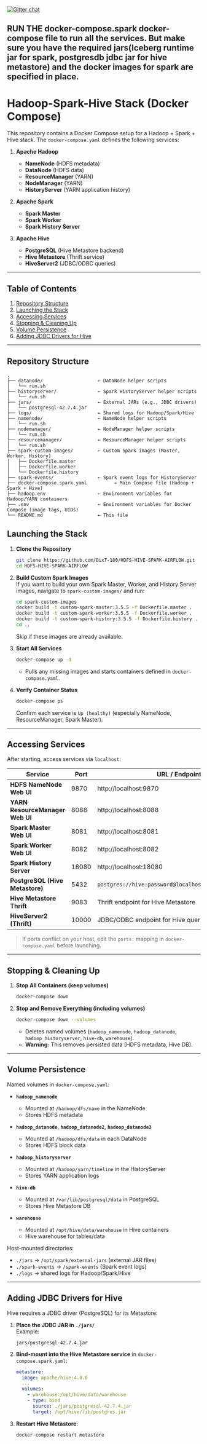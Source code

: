 [![Gitter chat](https://badges.gitter.im/gitterHQ/gitter.png)](https://gitter.im/big-data-europe/Lobby)
## RUN THE docker-compose.spark docker-compose file to run all the services. But make sure you have the required jars(Iceberg runtime jar for spark, postgresdb jdbc jar for hive metastore) and the docker images for spark are specified in place. 

# Hadoop-Spark-Hive Stack (Docker Compose)

This repository contains a Docker Compose setup for a Hadoop + Spark + Hive stack. The `docker-compose.yaml` defines the following services:

1. **Apache Hadoop**  
   - **NameNode** (HDFS metadata)  
   - **DataNode** (HDFS data)  
   - **ResourceManager** (YARN)  
   - **NodeManager** (YARN)  
   - **HistoryServer** (YARN application history)

2. **Apache Spark**  
   - **Spark Master**  
   - **Spark Worker**  
   - **Spark History Server**

3. **Apache Hive**  
   - **PostgreSQL** (Hive Metastore backend)  
   - **Hive Metastore** (Thrift service)  
   - **HiveServer2** (JDBC/ODBC queries)

---

## Table of Contents

1. [Repository Structure](#repository-structure)   
2. [Launching the Stack](#launching-the-stack)  
3. [Accessing Services](#accessing-services)  
4. [Stopping & Cleaning Up](#stopping--cleaning-up)  
5. [Volume Persistence](#volume-persistence)  
6. [Adding JDBC Drivers for Hive](#adding-jdbc-drivers-for-hive)  

---

## Repository Structure

```text
.
├── datanode/                    ← DataNode helper scripts
│   └── run.sh
├── historyserver/               ← Spark HistoryServer helper scripts
│   └── run.sh
├── jars/                        ← External JARs (e.g., JDBC drivers)
│   └── postgresql-42.7.4.jar
├── logs/                        ← Shared logs for Hadoop/Spark/Hive
├── namenode/                    ← NameNode helper scripts
│   └── run.sh
├── nodemanager/                 ← NodeManager helper scripts
│   └── run.sh
├── resourcemanager/             ← ResourceManager helper scripts
│   └── run.sh
├── spark-custom-images/         ← Custom Spark images (Master, Worker, History)
│   ├── Dockerfile.master
│   ├── Dockerfile.worker
│   └── Dockerfile.history
├── spark-events/                ← Spark event logs for HistoryServer
├── docker-compose.spark.yaml          ← Main Compose file (Hadoop + Spark + Hive)
├── hadoop.env                   ← Environment variables for Hadoop/YARN containers
├── .env                         ← Environment variables for Docker Compose (image tags, UIDs)
└── README.md                    ← This file
```

## Launching the Stack

1. **Clone the Repository**
   ```bash
   git clone https://github.com/DixT-180/HDFS-HIVE-SPARK-AIRFLOW.git
   cd HDFS-HIVE-SPARK-AIRFLOW
   ```

2. **Build Custom Spark Images**  
   If you want to build your own Spark Master, Worker, and History Server images, navigate to `spark-custom-images/` and run:
   ```bash
   cd spark-custom-images
   docker build -t custom-spark-master:3.5.5 -f Dockerfile.master .
   docker build -t custom-spark-worker:3.5.5 -f Dockerfile.worker .
   docker build -t custom-spark-history:3.5.5 -f Dockerfile.history .
   cd ..
   ```
   Skip if these images are already available.

3. **Start All Services**
   ```bash
   docker-compose up -d
   ```
   - Pulls any missing images and starts containers defined in `docker-compose.yaml`.

4. **Verify Container Status**
   ```bash
   docker-compose ps
   ```
   Confirm each service is `Up (healthy)` (especially NameNode, ResourceManager, Spark Master).

---

## Accessing Services

After starting, access services via `localhost`:

| Service                        | Port | URL / Endpoint                                      |
|--------------------------------|------|-----------------------------------------------------|
| **HDFS NameNode Web UI**       | 9870 | http://localhost:9870                               |
| **YARN ResourceManager Web UI**| 8088 | http://localhost:8088                               |
| **Spark Master Web UI**        | 8081 | http://localhost:8081                               |
| **Spark Worker Web UI**        | 8082 | http://localhost:8082                               |
| **Spark History Server**       | 18080| http://localhost:18080                              |
| **PostgreSQL (Hive Metastore)**| 5432 | `postgres://hive:password@localhost:5432/metastore_db` |
| **Hive Metastore Thrift**      | 9083 | Thrift endpoint for Hive Metastore                  |
| **HiveServer2 (Thrift)**       | 10000| JDBC/ODBC endpoint for Hive queries                 |

> If ports conflict on your host, edit the `ports:` mapping in `docker-compose.yaml` before launching.

---

## Stopping & Cleaning Up

1. **Stop All Containers (keep volumes)**
   ```bash
   docker-compose down
   ```

2. **Stop and Remove Everything (including volumes)**
   ```bash
   docker-compose down --volumes
   ```
   - Deletes named volumes (`hadoop_namenode`, `hadoop_datanode`, `hadoop_historyserver`, `hive-db`, `warehouse`).  
   - **Warning:** This removes persisted data (HDFS metadata, Hive DB).

---

## Volume Persistence

Named volumes in `docker-compose.yaml`:

- **`hadoop_namenode`**  
  - Mounted at `/hadoop/dfs/name` in the NameNode  
  - Stores HDFS metadata

- **`hadoop_datanode`**, **`hadoop_datanode2`**, **`hadoop_datanode3`**  
  - Mounted at `/hadoop/dfs/data` in each DataNode  
  - Stores HDFS block data

- **`hadoop_historyserver`**  
  - Mounted at `/hadoop/yarn/timeline` in the HistoryServer  
  - Stores YARN application logs

- **`hive-db`**  
  - Mounted at `/var/lib/postgresql/data` in PostgreSQL  
  - Stores Hive Metastore DB

- **`warehouse`**  
  - Mounted at `/opt/hive/data/warehouse` in Hive containers  
  - Hive warehouse for tables/data

Host-mounted directories:

- `./jars` → `/opt/spark/external-jars` (external JAR files)
- `./spark-events` → `/spark-events` (Spark event logs)
- `./logs` → shared logs for Hadoop/Spark/Hive

---

## Adding JDBC Drivers for Hive

Hive requires a JDBC driver (PostgreSQL) for its Metastore:

1. **Place the JDBC JAR in `./jars/`**  
   Example:
   ```
   jars/postgresql-42.7.4.jar
   ```

2. **Bind-mount into the Hive Metastore service** in `docker-compose.spark.yaml`:
   ```yaml
   metastore:
     image: apache/hive:4.0.0
     ...
     volumes:
       - warehouse:/opt/hive/data/warehouse
       - type: bind
         source: ./jars/postgresql-42.7.4.jar
         target: /opt/hive/lib/postgres.jar
   ```

3. **Restart Hive Metastore**:
   ```bash
   docker-compose restart metastore
   ```


